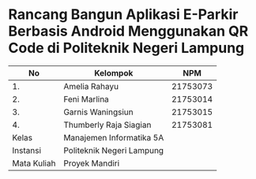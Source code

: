 # Rancang Bangun Aplikasi E-Parkir Berbasis Android Menggunakan QR Code di Politeknik Negeri Lampung

| No            | Kelompok                  | NPM      | 
| ------------- | ------------------------- |----------|
| 1.            | Amelia Rahayu             | 21753073 |
| 2.            | Feni Marlina              | 21753014 |
| 3.            | Garnis Waningsiun         | 21753015 |
| 4.            | Thumberly Raja Siagian    | 21753081 |
| Kelas         | Manajemen Informatika 5A  |          |               
| Instansi      | Politeknik Negeri Lampung |          |
| Mata Kuliah   | Proyek Mandiri            |          |
